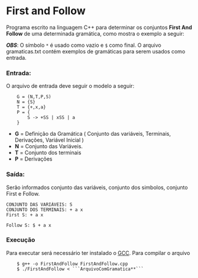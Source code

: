 # First and Follow
Programa escrito na linguagem C++ para determinar os conjuntos **First And Follow** de uma determinada gramática, como mostra o exemplo a seguir: 

***OBS***: O símbolo ```*``` é usado como vazio e ```$``` como final.
O arquivo gramaticas.txt contém exemplos de gramáticas para serem usados como entrada.

### Entrada:
O arquivo de entrada deve seguir o modelo a seguir:
```
    G = (N,T,P,S)
    N = {S}
    T = {+,x,a} 
    P = { 
        S -> +SS | xSS | a
    }
```
- **G** = Definição da Gramática ( Conjunto das variáveis, Terminais, Derivações, Variável Inicial )
- **N** = Conjunto das Variáveis.
- **T** = Conjunto dos terminais
- **P** = Derivações

### Saída:
Serão informados conjunto das variáveis, conjunto dos simbolos, conjunto First e Follow.
```
CONJUNTO DAS VARIÁVEIS: S 
CONJUNTO DOS TERMINAIS: + a x 
First S: + a x 

Follow S: $ + a x 
```
### Execução

Para executar será necessário ter instalado o [GCC](https://gcc.gnu.org/). Para compilar o arquivo
``` 
    $ g++ -o FirstAndFollow FirstAndFollow.cpp
    $ ./FirstAndFollow < ```ArquivoComGramatica**```
```

    


